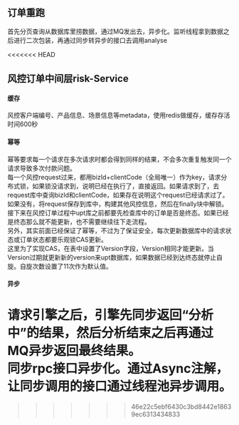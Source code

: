 ## 订单重跑
首先分页查询从数据库里捞数据，通过MQ发出去，异步化。监听线程拿到数据之后进行二次包装，再通过同步转异步的接口去调用analyse

<<<<<<< HEAD
## 风控订单中间层risk-Service
#### 缓存
风控客户端编号、产品信息、场景信息等metadata，使用redis做缓存，缓存存活时间600秒
#### 幂等
幂等要求每一个请求在多次请求时都会得到同样的结果，不会多次重复触发同一个请求导致多次付款问题。  
每一个风控request过来，都用bizId+clientCode（全局唯一）作为key，请求分布式锁，如果锁没请求到，说明已经在执行了，直接返回。如果请求到了，去request库中查询bizId和clientCode，如果存在说明这个request已经请求过了。如果没有，将request保存到库中，构建其他风控信息，然后在finally块中解锁。  
接下来在风控订单过程中upt库之前都要先检查库中的订单是否是终态。如果已经是终态那么就不能更新，也不需要继续往下走流程。  
另外，其实前面已经保证了幂等，不过为了保证安全，每次更新数据库中的请求状态或订单状态都要乐观锁CAS更新。  
这里为了实现CAS，在表中设置了Version字段，Version相同才能更新。当Version过期就更新新的version来upt数据库，如果数据已经到达终态就停止自旋。自旋次数设置了11次作为默认值。
#### 异步
请求引擎之后，引擎先同步返回“分析中”的结果，然后分析结束之后再通过MQ异步返回最终结果。  
同步rpc接口异步化。通过Async注解，让同步调用的接口通过线程池异步调用。  
=======
>>>>>>> 46e22c5ebf6430c3bd8442e18639ec6313434833
